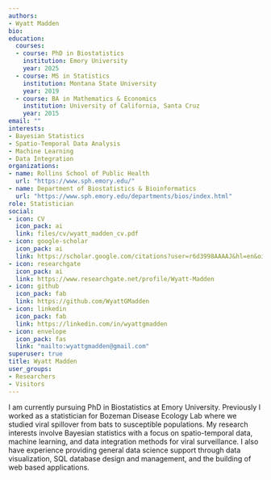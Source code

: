 ```yaml
---
authors:
- Wyatt Madden
bio:
education:
  courses:
  - course: PhD in Biostatistics
    institution: Emory University
    year: 2025
  - course: MS in Statistics
    institution: Montana State University
    year: 2019
  - course: BA in Mathematics & Economics
    institution: University of California, Santa Cruz
    year: 2015
email: ""
interests:
- Bayesian Statistics
- Spatio-Temporal Data Analysis
- Machine Learning 
- Data Integration
organizations:
- name: Rollins School of Public Health
  url: "https://www.sph.emory.edu/"
- name: Department of Biostatistics & Bioinformatics
  url: "https://www.sph.emory.edu/departments/bios/index.html"
role: Statistician
social:
- icon: CV
  icon_pack: ai
  link: files/cv/wyatt_madden_cv.pdf
- icon: google-scholar
  icon_pack: ai
  link: https://scholar.google.com/citations?user=r6d3998AAAAJ&hl=en&oi=ao
- icon: researchgate
  icon_pack: ai
  link: https://www.researchgate.net/profile/Wyatt-Madden
- icon: github
  icon_pack: fab
  link: https://github.com/WyattGMadden
- icon: linkedin
  icon_pack: fab
  link: https://linkedin.com/in/wyattgmadden
- icon: envelope
  icon_pack: fas
  link: "mailto:wyattgmadden@gmail.com"
superuser: true
title: Wyatt Madden
user_groups:
- Researchers
- Visitors
---
```




I am currently pursuing PhD in Biostatistics at Emory University. Previously I worked as a statistician for Bozeman Disease Ecology Lab where we studied viral spillover from bats to susceptible populations. My research interests involve Bayesian statistics with a focus on spatio-temporal data, machine learning, and data integration methods for viral surveillance. I also have experience providing general data science support through data visualization, SQL database design and management, and the building of web based applications. 
